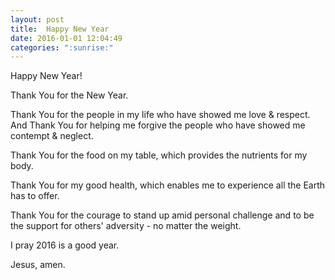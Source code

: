 ```yaml
---
layout: post
title:  Happy New Year
date: 2016-01-01 12:04:49
categories: ":sunrise:"
---
```


<p>Happy New Year!</p>

<p>Thank You for the New Year.</p>

<p>Thank You for the people in my life who have showed me love & respect. And Thank You for helping me forgive the people who have showed me contempt & neglect.</p>

<p>Thank You for the food on my table, which provides the nutrients for my body.</p>

<p>Thank You for my good health, which enables me to experience all the Earth has to offer.</p>

<p>Thank You for the courage to stand up amid personal challenge and to be the support for others' adversity - no matter the weight.</p>

<p>I pray 2016 is a good year.</p>

<p>Jesus, amen.</p>

